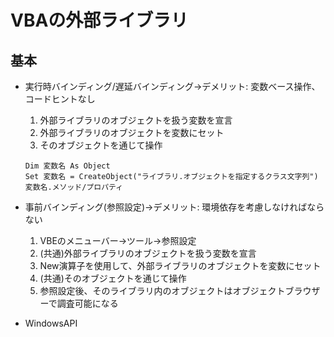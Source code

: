 # VBAの外部ライブラリ

## 基本

- 実行時バインディング/遅延バインディング→デメリット: 変数ベース操作、コードヒントなし
  1. 外部ライブラリのオブジェクトを扱う変数を宣言
  2. 外部ライブラリのオブジェクトを変数にセット
  3. そのオブジェクトを通じて操作

  ```vba
  Dim 変数名 As Object
  Set 変数名 = CreateObject("ライブラリ.オブジェクトを指定するクラス文字列")
  変数名.メソッド/プロパティ
  ```

- 事前バインディング(参照設定)→デメリット: 環境依存を考慮しなければならない
  1. VBEのメニューバー→ツール→参照設定
  2. (共通)外部ライブラリのオブジェクトを扱う変数を宣言
  3. New演算子を使用して、外部ライブラリのオブジェクトを変数にセット
  4. (共通)そのオブジェクトを通じて操作
  5. 参照設定後、そのライブラリ内のオブジェクトはオブジェクトブラウザーで調査可能になる

- WindowsAPI
